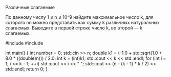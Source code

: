 Различные слагаемые

По данному числу 1 ≤ n ≤ 10^9 найдите максимальное число k, для которого nn можно представить как сумму k различных натуральных слагаемых. Выведите в первой строке число k, во второй — k слагаемых.

#include <iostream>
#include <cmath>

int main() {
        int number = 0;
        std::cin >> n;
	double k1 = (-1.0 + std::sqrt(1.0 + 8.0 * ((double)n))) / 2.0;
	int k = (int)k1;
	std::cout << k << std::endl;
	for (int i = 1; i <= k - 1; ++i) std::cout << i << " ";
	std::cout << (n - (k - 1) * k / 2) << std::endl;
        return 0;
}

